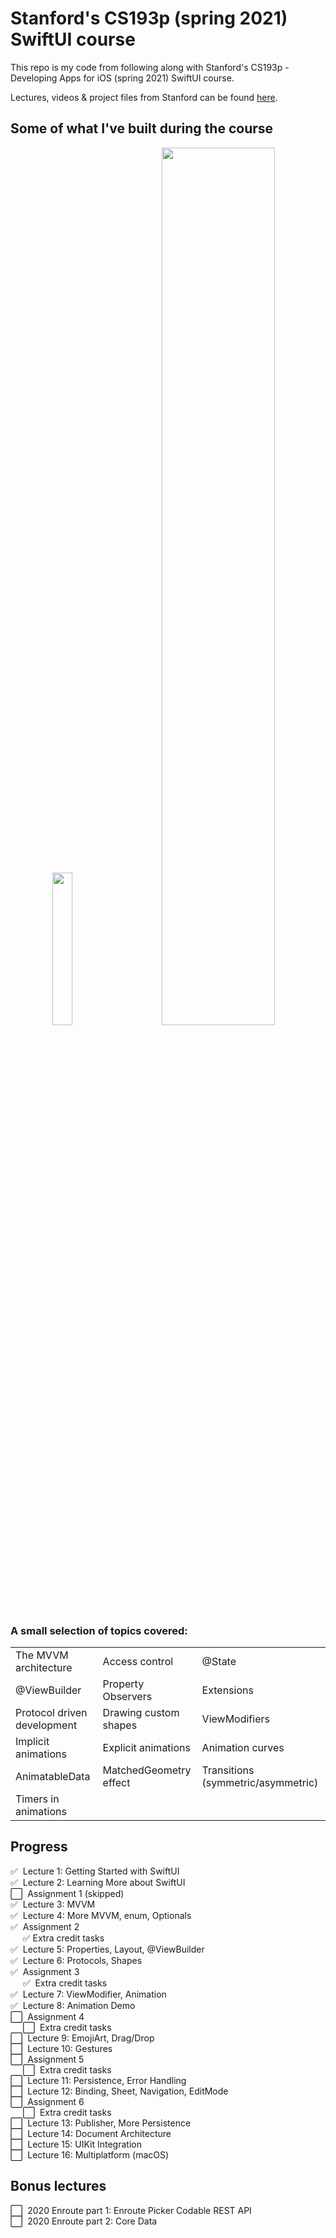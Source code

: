 # Stanford's CS193p (spring 2021) SwiftUI course
This repo is my code from following along with Stanford's CS193p - Developing Apps for iOS (spring 2021) SwiftUI course.

Lectures, videos & project files from Stanford can be found [here](https://cs193p.sites.stanford.edu).

## Some of what I've built during the course

<p align="center">
  <img src="https://user-images.githubusercontent.com/36152732/134139654-61c4a1c2-ea48-456c-a518-148722bb7762.gif" width="25%" height="25%"/>
   &nbsp; &nbsp; &nbsp; &nbsp;
<img src="https://user-images.githubusercontent.com/36152732/133978163-1da16877-6e05-425b-8591-8cd9769abc26.gif" width="60%" height="60%"/>
</p> 

### A small selection of topics covered:

|   |  |  |
| ------------- | ------------- | ------------- |
| The MVVM architecture  | Access control | @State |
| @ViewBuilder | Property Observers  | Extensions | 
| Protocol driven development | Drawing custom shapes | ViewModifiers | 
| Implicit animations | Explicit animations | Animation curves |
| AnimatableData | MatchedGeometry effect |  Transitions (symmetric/asymmetric) |
| Timers in animations | | |

## Progress

:white_check_mark:&nbsp; Lecture 1: Getting Started with SwiftUI  
:white_check_mark:&nbsp; Lecture 2: Learning More about SwiftUI  
:white_large_square:&nbsp; Assignment 1 (skipped)  
:white_check_mark:&nbsp; Lecture 3: MVVM  
:white_check_mark:&nbsp; Lecture 4: More MVVM, enum, Optionals  
:white_check_mark:&nbsp; Assignment 2  
&nbsp;&nbsp;&nbsp;&nbsp;              :white_check_mark:  Extra credit tasks  
:white_check_mark:&nbsp; Lecture 5: Properties, Layout, @ViewBuilder  
:white_check_mark:&nbsp; Lecture 6: Protocols, Shapes  
:white_check_mark:&nbsp; Assignment 3  
&nbsp;&nbsp;&nbsp;&nbsp;              :white_check_mark:&nbsp; Extra credit tasks  
:white_check_mark:&nbsp; Lecture 7: ViewModifier, Animation  
:white_check_mark:&nbsp; Lecture 8: Animation Demo  
:white_large_square:&nbsp; Assignment 4  
&nbsp;&nbsp;&nbsp;&nbsp;              :white_large_square:&nbsp; Extra credit tasks  
:white_large_square:&nbsp; Lecture 9: EmojiArt, Drag/Drop  
:white_large_square:&nbsp; Lecture 10: Gestures  
:white_large_square:&nbsp; Assignment 5  
&nbsp;&nbsp;&nbsp;&nbsp;              :white_large_square:&nbsp; Extra credit tasks  
:white_large_square:&nbsp; Lecture 11: Persistence, Error Handling  
:white_large_square:&nbsp; Lecture 12: Binding, Sheet, Navigation, EditMode  
:white_large_square:&nbsp; Assignment 6  
&nbsp;&nbsp;&nbsp;&nbsp;              :white_large_square:&nbsp; Extra credit tasks  
:white_large_square:&nbsp; Lecture 13: Publisher, More Persistence  
:white_large_square:&nbsp; Lecture 14: Document Architecture  
:white_large_square:&nbsp; Lecture 15: UIKit Integration  
:white_large_square:&nbsp; Lecture 16: Multiplatform (macOS)  
## Bonus lectures
:white_large_square:&nbsp; 2020 Enroute part 1: Enroute Picker Codable REST API  
:white_large_square:&nbsp; 2020 Enroute part 2: Core Data  

